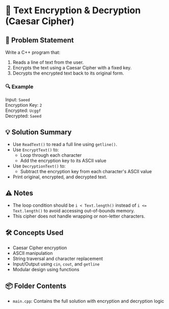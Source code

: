 # 🔐 Text Encryption & Decryption (Caesar Cipher)

## 🧩 Problem Statement
Write a C++ program that:
1. Reads a line of text from the user.
2. Encrypts the text using a Caesar Cipher with a fixed key.
3. Decrypts the encrypted text back to its original form.

### 🔍 Example
Input: `Saeed`  
Encryption Key: `2`  
Encrypted: `Ucggf`  
Decrypted: `Saeed`

## 💡 Solution Summary
- Use `ReadText()` to read a full line using `getline()`.
- Use `EncryptText()` to:
  - Loop through each character
  - Add the encryption key to its ASCII value
- Use `DecryptionText()` to:
  - Subtract the encryption key from each character's ASCII value
- Print original, encrypted, and decrypted text.

## ⚠️ Notes
- The loop condition should be `i < Text.length()` instead of `i <= Text.length()` to avoid accessing out-of-bounds memory.
- This cipher does not handle wrapping or non-letter characters.

## 🛠️ Concepts Used
- Caesar Cipher encryption
- ASCII manipulation
- String traversal and character replacement
- Input/Output using `cin`, `cout`, and `getline`
- Modular design using functions

## 📦 Folder Contents
- `main.cpp`: Contains the full solution with encryption and decryption logic
